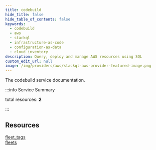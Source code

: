 ```yaml
---
title: codebuild
hide_title: false
hide_table_of_contents: false
keywords:
  - codebuild
  - aws
  - stackql
  - infrastructure-as-code
  - configuration-as-data
  - cloud inventory
description: Query, deploy and manage AWS resources using SQL
custom_edit_url: null
image: /img/providers/aws/stackql-aws-provider-featured-image.png
---
```


The codebuild service documentation.

:::info Service Summary

<div class="row">
<div class="providerDocColumn">
<span>total resources:&nbsp;<b>2</b></span><br />
</div>
</div>

:::

## Resources
<div class="row">
<div class="providerDocColumn">
<a href="/providers/aws/codebuild/fleet_tags/">fleet_tags</a>
</div>
<div class="providerDocColumn">
<a href="/providers/aws/codebuild/fleets/">fleets</a>
</div>
</div>